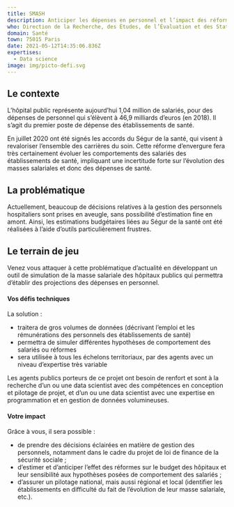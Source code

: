 ```yaml
---
title: SMASH
description: Anticiper les dépenses en personnel et l’impact des réformes dans les hôpitaux
who: Direction de la Recherche, des Études, de l’Évaluation et des Statistiques
domain: Santé
town: 75015 Paris
date: 2021-05-12T14:35:06.836Z
expertises:
  - Data science
image: img/picto-defi.svg
---
```

## Le contexte

L’hôpital public représente aujourd’hui 1,04 million de salariés, pour des dépenses de personnel qui s’élèvent à 46,9 milliards d’euros (en 2018). Il s’agit du premier poste de dépense des établissements de santé. 

En juillet 2020 ont été signés les accords du Ségur de la santé, qui visent à revaloriser l’ensemble des carrières du soin. Cette réforme d’envergure fera très certainement évoluer les comportements des salariés des établissements de santé, impliquant une incertitude forte sur l’évolution des masses salariales et donc des dépenses de santé. 

## La problématique

Actuellement, beaucoup de décisions relatives à la gestion des personnels hospitaliers sont prises en aveugle, sans possibilité d’estimation fine en amont. Ainsi, les estimations budgétaires liées au Ségur de la santé ont été réalisées à l’aide d’outils particulièrement frustres. 

## Le terrain de jeu 

Venez vous attaquer à cette problématique d’actualité en développant un outil de simulation de la masse salariale des hôpitaux publics qui permettra d’établir des projections des dépenses en personnel. 

#### Vos défis techniques 

La solution : 
* traitera de gros volumes de données (décrivant l’emploi et les rémunérations des personnels des établissements de santé) 
* permettra de simuler différentes hypothèses de comportement des salariés ou réformes
* sera utilisée à tous les échelons territoriaux, par des agents avec un niveau d’expertise très variable 

Les agents publics porteurs de ce projet ont besoin de renfort et sont à la recherche d’un ou une data scientist avec des compétences en conception et pilotage de projet, et d’un ou une data scientist avec une expertise en programmation et en gestion de données volumineuses. 

#### Votre impact 

Grâce à vous, il sera possible : 
* de prendre des décisions éclairées en matière de gestion des personnels, notamment dans le cadre du projet de loi de finance de la sécurité sociale ;
* d’estimer et d’anticiper l’effet des réformes sur le budget des hôpitaux et leur sensibilité aux hypothèses posées de comportement des salariés ;
* d’assurer un pilotage national, mais aussi régional et local (identifier les établissements en difficulté du fait de l’évolution de leur masse salariale, etc.). 
